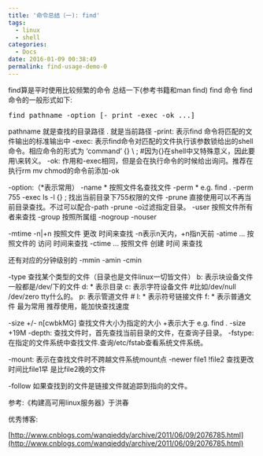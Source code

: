 ```yaml
---
title: '命令总结（一): find'
tags:
  - linux
  - shell
categories:
  - Docs
date: 2016-01-09 00:38:49
permalink: find-usage-demo-0
---
```


find算是平时使用比较频繁的命令
总结一下(参考书籍和man find)
find 命令
find命令的一般形式如下:
<pre>
find pathname -option [- print -exec -ok ...]
</pre>

pathname 就是查找的目录路径 . 就是当前路径
-print: 表示find 命令将匹配的文件输出的标准输出中
-exec: 表示find命令对匹配的文件执行该参数锁给出的shell命令。相应命令的形式为
‘command’ {} \ ; #因为{}在shell中又特殊意义，因此要用\来转义。
-ok: 作用和-exec相同，但是会在执行命令的时候给出询问。推荐在执行rm mv chmod的命令前添加-ok

-option:（*表示常用）
-name * 按照文件名查找文件
-perm * e.g. find . -perm 755 -exec ls -l {} \; 找出当前目录下755权限的文件
-prune 直接使用可以不再当前目录查找。不过可以配合-path -prune -o过滤指定目录。
-user 按照文件所有者来查找
-group 按照所属组
-nogroup
-nouser

-mtime -n|+n 按照文件 更改 时间来查找 -n表示n天内，+n指n天前
-atime ... 按照文件的 访问 时间来查找
-ctime ... 按照文件 创建 时间 来查找

还有对应的分钟级别的
-mmin
-amin
-cmin

-type 查找某个类型的文件（目录也是文件linux一切皆文件）
b: 表示块设备文件 一般都是/dev/下的文件
d: * 表示目录
c: 表示字符设备文件 #比如/dev/null /dev/zero tty什么的。
p: 表示管道文件 #
l: * 表示符号链接文件
f: * 表示普通文件 最为常用 推荐使用，能加快查找速度

-size +/- n[cwbkMG] 查找文件大小为指定的大小 +表示大于 e.g. find . -size +19M
-depth: 查找文件时，首先查找当前目录的文件，在查询子目录。
-fstype: 在指定的文件系统中查找文件.查询/etc/fstab查看系统文件系统。

-mount: 表示在查找文件时不跨越文件系统mount点
-newer file1 !file2 查找更改时间比file1早 是比file2晚的文件

-follow 如果查找到的文件是链接文件就追踪到指向的文件。

参考:《构建高可用linux服务器》于洪春

优秀博客:

[http://www.cnblogs.com/wanqieddy/archive/2011/06/09/2076785.html](http://www.cnblogs.com/wanqieddy/archive/2011/06/09/2076785.html)
